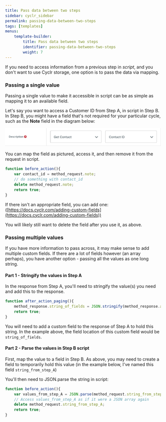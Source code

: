 ```yaml
---
title: Pass data between two steps
sidebar: cyclr_sidebar
permalink: passing-data-between-two-steps
tags: [templates]
menus:
    template-builder:
        title: Pass data between two steps
        identifier: passing-data-between-two-steps
        weight: 7
---
```


If you need to access information from a previous step in *script*, and you don't want to use Cyclr storage, one option is to pass the data via mapping.

### Passing a single value

Passing a single value to make it accessible in script can be as simple as mapping it to an available field.

Let's say you want to access a Customer ID from Step A, in script in Step B.  In Step B, you might have a field that's not required for your particular cycle, such as the **Note** field in the diagram below:

![Temporary Mapping](./images/temp-map.png)


You can map the field as pictured, access it, and then remove it from the request in script.

```javascript
function before_action(){
	var contact_id = method_request.note;
	// do something with contact_id
	delete method_request.note;
	return true;
}
```

If there isn't an appropriate field, you can add one:([https://docs.cyclr.com/adding-custom-fields](https://docs.cyclr.com/adding-custom-fields))

You will likely still want to delete the field after you use it, as above.

### Passing multiple values

If you have more information to pass across, it may make sense to add multiple custom fields.  If there are a lot of fields however (an array perhaps), you have another option - passing all the values as one long string.

#### Part 1 - Stringify the values in Step A

In the response from Step A, you'll need to stringify the value(s) you need and add this to the response. 

```javascript
function after_action_paging(){
	method_response.string_of_fields = JSON.stringify(method_response.array_to_shrink);
	return true;
}
```

You will need to add a custom field to the response of Step A to hold this string.  In the example above, the field location of this custom field would be ``string_of_fields``.

#### Part 2 - Parse the values in Step B script

First, map the value to a field in Step B.  As above, you may need to create a field to temporarily hold this value (in the example below, I've named this field ``string_from_step_A``)

You'll then need to JSON.parse the string in script:
```javascript
function before_action(){
	var values_from_step_A = JSON.parse(method_request.string_from_step_A);
	// Access values_from_step_A as if it were a JSON array again
	delete method_request.string_from_step_A;
	return true;
}
```
